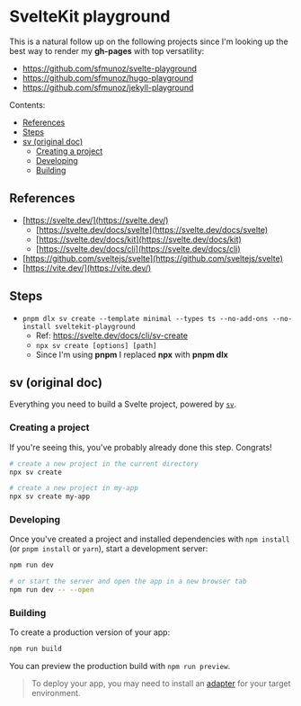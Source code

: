 # SvelteKit playground

This is a natural follow up on the following projects since I'm looking up the best way to render my **gh-pages** with top versatility:

- https://github.com/sfmunoz/svelte-playground
- https://github.com/sfmunoz/hugo-playground
- https://github.com/sfmunoz/jekyll-playground

Contents:

- [References](#references)
- [Steps](#steps)
- [sv (original doc)](#sv-original-doc)
  - [Creating a project](#creating-a-project)
  - [Developing](#developing)
  - [Building](#building)

## References

- [https://svelte.dev/](https://svelte.dev/)
  - [https://svelte.dev/docs/svelte](https://svelte.dev/docs/svelte)
  - [https://svelte.dev/docs/kit](https://svelte.dev/docs/kit)
  - [https://svelte.dev/docs/cli](https://svelte.dev/docs/cli)
- [https://github.com/sveltejs/svelte](https://github.com/sveltejs/svelte)
- [https://vite.dev/](https://vite.dev/)

## Steps

- `pnpm dlx sv create --template minimal --types ts --no-add-ons --no-install sveltekit-playground`
  - Ref: https://svelte.dev/docs/cli/sv-create
  - `npx sv create [options] [path]`
  - Since I'm using **pnpm** I replaced **npx** with **pnpm dlx**

## sv (original doc)

Everything you need to build a Svelte project, powered by [`sv`](https://github.com/sveltejs/cli).

### Creating a project

If you're seeing this, you've probably already done this step. Congrats!

```sh
# create a new project in the current directory
npx sv create

# create a new project in my-app
npx sv create my-app
```

### Developing

Once you've created a project and installed dependencies with `npm install` (or `pnpm install` or `yarn`), start a development server:

```sh
npm run dev

# or start the server and open the app in a new browser tab
npm run dev -- --open
```

### Building

To create a production version of your app:

```sh
npm run build
```

You can preview the production build with `npm run preview`.

> To deploy your app, you may need to install an [adapter](https://svelte.dev/docs/kit/adapters) for your target environment.
